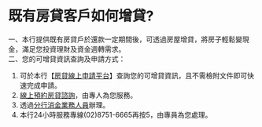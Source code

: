 # 既有房貸客戶如何增貸?

一、本行提供既有房貸戶於還款一定期間後，可透過房屋增貸，將房子輕鬆變現金，滿足您投資理財及資金週轉需求。  
二、您的可增貸資訊查詢及申請方式：

  1. 可於本行【[房貸線上申請平台](https://ebank.taipeifubon.com.tw/EXT/common/CAH/Index.faces?fromUrl=OW&fromNo=032)】查詢您的可增貸資訊，且不需檢附文件即可快速完成申請。
  2. [線上預約房貸諮詢](https://www.fubon.com/banking/contact/index_mortgage.htm?buName=%E7%94%B3%E8%AB%8B%E6%88%BF%E8%B2%B8&fromUrl=OW&fromNo=033)，由專人為您服務。
  3. 透過[分行消金業務人員](/banking/locations/locations.htm)辦理。
  4. 本行24小時服務專線(02)8751-6665再按5，由專員為您處理。


